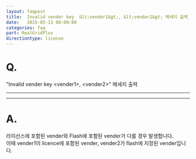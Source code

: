 ```yaml
---
layout: faqpost
title:  Invalid vender key  &lt;vender1&gt;, &lt;vender2&gt; 메세지 출력
date:   2015-05-13 00:00:00
categories: faq
part: RealGridPlus
directiontype: license
---
```


# Q.

"Invalid vender key &lt;vender1&gt;, &lt;vender2&gt;" 메세지 출력


---
***

# A.

라이선스에 포함된 vender와 Flash에 포함된 vender가 다를 경우 발생합니다.  
이때 vender1이 licence에 포함된 vender, vender2가 flash에 지정된 vender입니다.
